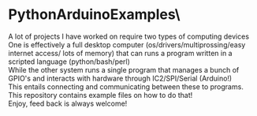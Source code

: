 # PythonArduinoExamples\
A lot of projects I have worked on require two types of computing devices \
One is effectively a full desktop computer (os/drivers/multiprossing/easy internet access/ lots of memory)
that can runs a program written in a scripted language (python/bash/perl)\
While the other system runs a single program that manages a bunch of GPIO's and interacts with hardware through IC2/SPI/Serial (Arduino!)\
This entails connecting and communicating between these to programs. This repository contains example files on  how to do that!\
Enjoy, feed back is always welcome!
